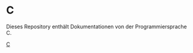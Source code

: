 C
==

Dieses Repository enthält Dokumentationen von der Programmiersprache C.

[C](https://github.com/michaelhaenzi/c-language/blob/master/c.md)
